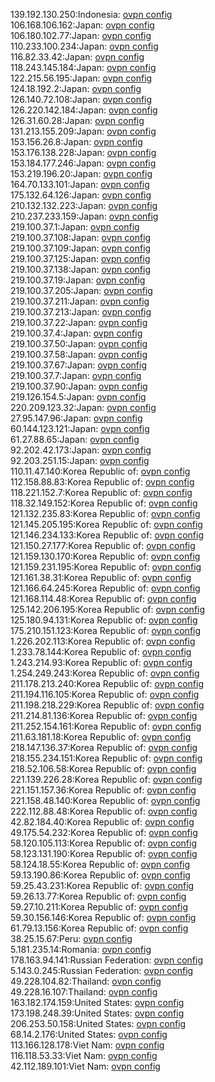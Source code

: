 139.192.130.250:Indonesia: [ovpn config](vpn/139_192_130_250.ovpn)  
106.168.106.162:Japan: [ovpn config](vpn/106_168_106_162.ovpn)  
106.180.102.77:Japan: [ovpn config](vpn/106_180_102_77.ovpn)  
110.233.100.234:Japan: [ovpn config](vpn/110_233_100_234.ovpn)  
116.82.33.42:Japan: [ovpn config](vpn/116_82_33_42.ovpn)  
118.243.145.184:Japan: [ovpn config](vpn/118_243_145_184.ovpn)  
122.215.56.195:Japan: [ovpn config](vpn/122_215_56_195.ovpn)  
124.18.192.2:Japan: [ovpn config](vpn/124_18_192_2.ovpn)  
126.140.72.108:Japan: [ovpn config](vpn/126_140_72_108.ovpn)  
126.220.142.184:Japan: [ovpn config](vpn/126_220_142_184.ovpn)  
126.31.60.28:Japan: [ovpn config](vpn/126_31_60_28.ovpn)  
131.213.155.209:Japan: [ovpn config](vpn/131_213_155_209.ovpn)  
153.156.26.8:Japan: [ovpn config](vpn/153_156_26_8.ovpn)  
153.176.138.228:Japan: [ovpn config](vpn/153_176_138_228.ovpn)  
153.184.177.246:Japan: [ovpn config](vpn/153_184_177_246.ovpn)  
153.219.196.20:Japan: [ovpn config](vpn/153_219_196_20.ovpn)  
164.70.133.101:Japan: [ovpn config](vpn/164_70_133_101.ovpn)  
175.132.64.126:Japan: [ovpn config](vpn/175_132_64_126.ovpn)  
210.132.132.223:Japan: [ovpn config](vpn/210_132_132_223.ovpn)  
210.237.233.159:Japan: [ovpn config](vpn/210_237_233_159.ovpn)  
219.100.37.1:Japan: [ovpn config](vpn/219_100_37_1.ovpn)  
219.100.37.108:Japan: [ovpn config](vpn/219_100_37_108.ovpn)  
219.100.37.109:Japan: [ovpn config](vpn/219_100_37_109.ovpn)  
219.100.37.125:Japan: [ovpn config](vpn/219_100_37_125.ovpn)  
219.100.37.138:Japan: [ovpn config](vpn/219_100_37_138.ovpn)  
219.100.37.19:Japan: [ovpn config](vpn/219_100_37_19.ovpn)  
219.100.37.205:Japan: [ovpn config](vpn/219_100_37_205.ovpn)  
219.100.37.211:Japan: [ovpn config](vpn/219_100_37_211.ovpn)  
219.100.37.213:Japan: [ovpn config](vpn/219_100_37_213.ovpn)  
219.100.37.22:Japan: [ovpn config](vpn/219_100_37_22.ovpn)  
219.100.37.4:Japan: [ovpn config](vpn/219_100_37_4.ovpn)  
219.100.37.50:Japan: [ovpn config](vpn/219_100_37_50.ovpn)  
219.100.37.58:Japan: [ovpn config](vpn/219_100_37_58.ovpn)  
219.100.37.67:Japan: [ovpn config](vpn/219_100_37_67.ovpn)  
219.100.37.7:Japan: [ovpn config](vpn/219_100_37_7.ovpn)  
219.100.37.90:Japan: [ovpn config](vpn/219_100_37_90.ovpn)  
219.126.154.5:Japan: [ovpn config](vpn/219_126_154_5.ovpn)  
220.209.123.32:Japan: [ovpn config](vpn/220_209_123_32.ovpn)  
27.95.147.96:Japan: [ovpn config](vpn/27_95_147_96.ovpn)  
60.144.123.121:Japan: [ovpn config](vpn/60_144_123_121.ovpn)  
61.27.88.65:Japan: [ovpn config](vpn/61_27_88_65.ovpn)  
92.202.42.173:Japan: [ovpn config](vpn/92_202_42_173.ovpn)  
92.203.251.15:Japan: [ovpn config](vpn/92_203_251_15.ovpn)  
110.11.47.140:Korea Republic of: [ovpn config](vpn/110_11_47_140.ovpn)  
112.158.88.83:Korea Republic of: [ovpn config](vpn/112_158_88_83.ovpn)  
118.221.152.7:Korea Republic of: [ovpn config](vpn/118_221_152_7.ovpn)  
118.32.149.152:Korea Republic of: [ovpn config](vpn/118_32_149_152.ovpn)  
121.132.235.83:Korea Republic of: [ovpn config](vpn/121_132_235_83.ovpn)  
121.145.205.195:Korea Republic of: [ovpn config](vpn/121_145_205_195.ovpn)  
121.146.234.133:Korea Republic of: [ovpn config](vpn/121_146_234_133.ovpn)  
121.150.27.177:Korea Republic of: [ovpn config](vpn/121_150_27_177.ovpn)  
121.159.130.170:Korea Republic of: [ovpn config](vpn/121_159_130_170.ovpn)  
121.159.231.195:Korea Republic of: [ovpn config](vpn/121_159_231_195.ovpn)  
121.161.38.31:Korea Republic of: [ovpn config](vpn/121_161_38_31.ovpn)  
121.166.64.245:Korea Republic of: [ovpn config](vpn/121_166_64_245.ovpn)  
121.168.114.48:Korea Republic of: [ovpn config](vpn/121_168_114_48.ovpn)  
125.142.206.195:Korea Republic of: [ovpn config](vpn/125_142_206_195.ovpn)  
125.180.94.131:Korea Republic of: [ovpn config](vpn/125_180_94_131.ovpn)  
175.210.151.123:Korea Republic of: [ovpn config](vpn/175_210_151_123.ovpn)  
1.226.202.113:Korea Republic of: [ovpn config](vpn/1_226_202_113.ovpn)  
1.233.78.144:Korea Republic of: [ovpn config](vpn/1_233_78_144.ovpn)  
1.243.214.93:Korea Republic of: [ovpn config](vpn/1_243_214_93.ovpn)  
1.254.249.243:Korea Republic of: [ovpn config](vpn/1_254_249_243.ovpn)  
211.178.213.240:Korea Republic of: [ovpn config](vpn/211_178_213_240.ovpn)  
211.194.116.105:Korea Republic of: [ovpn config](vpn/211_194_116_105.ovpn)  
211.198.218.229:Korea Republic of: [ovpn config](vpn/211_198_218_229.ovpn)  
211.214.81.136:Korea Republic of: [ovpn config](vpn/211_214_81_136.ovpn)  
211.252.154.161:Korea Republic of: [ovpn config](vpn/211_252_154_161.ovpn)  
211.63.181.18:Korea Republic of: [ovpn config](vpn/211_63_181_18.ovpn)  
218.147.136.37:Korea Republic of: [ovpn config](vpn/218_147_136_37.ovpn)  
218.155.234.151:Korea Republic of: [ovpn config](vpn/218_155_234_151.ovpn)  
218.52.106.58:Korea Republic of: [ovpn config](vpn/218_52_106_58.ovpn)  
221.139.226.28:Korea Republic of: [ovpn config](vpn/221_139_226_28.ovpn)  
221.151.157.36:Korea Republic of: [ovpn config](vpn/221_151_157_36.ovpn)  
221.158.48.140:Korea Republic of: [ovpn config](vpn/221_158_48_140.ovpn)  
222.112.88.48:Korea Republic of: [ovpn config](vpn/222_112_88_48.ovpn)  
42.82.184.40:Korea Republic of: [ovpn config](vpn/42_82_184_40.ovpn)  
49.175.54.232:Korea Republic of: [ovpn config](vpn/49_175_54_232.ovpn)  
58.120.105.113:Korea Republic of: [ovpn config](vpn/58_120_105_113.ovpn)  
58.123.131.190:Korea Republic of: [ovpn config](vpn/58_123_131_190.ovpn)  
58.124.18.55:Korea Republic of: [ovpn config](vpn/58_124_18_55.ovpn)  
59.13.190.86:Korea Republic of: [ovpn config](vpn/59_13_190_86.ovpn)  
59.25.43.231:Korea Republic of: [ovpn config](vpn/59_25_43_231.ovpn)  
59.26.13.77:Korea Republic of: [ovpn config](vpn/59_26_13_77.ovpn)  
59.27.10.211:Korea Republic of: [ovpn config](vpn/59_27_10_211.ovpn)  
59.30.156.146:Korea Republic of: [ovpn config](vpn/59_30_156_146.ovpn)  
61.79.13.156:Korea Republic of: [ovpn config](vpn/61_79_13_156.ovpn)  
38.25.15.67:Peru: [ovpn config](vpn/38_25_15_67.ovpn)  
5.181.235.14:Romania: [ovpn config](vpn/5_181_235_14.ovpn)  
178.163.94.141:Russian Federation: [ovpn config](vpn/178_163_94_141.ovpn)  
5.143.0.245:Russian Federation: [ovpn config](vpn/5_143_0_245.ovpn)  
49.228.104.82:Thailand: [ovpn config](vpn/49_228_104_82.ovpn)  
49.228.16.107:Thailand: [ovpn config](vpn/49_228_16_107.ovpn)  
163.182.174.159:United States: [ovpn config](vpn/163_182_174_159.ovpn)  
173.198.248.39:United States: [ovpn config](vpn/173_198_248_39.ovpn)  
206.253.50.158:United States: [ovpn config](vpn/206_253_50_158.ovpn)  
68.14.2.176:United States: [ovpn config](vpn/68_14_2_176.ovpn)  
113.166.128.178:Viet Nam: [ovpn config](vpn/113_166_128_178.ovpn)  
116.118.53.33:Viet Nam: [ovpn config](vpn/116_118_53_33.ovpn)  
42.112.189.101:Viet Nam: [ovpn config](vpn/42_112_189_101.ovpn)  
